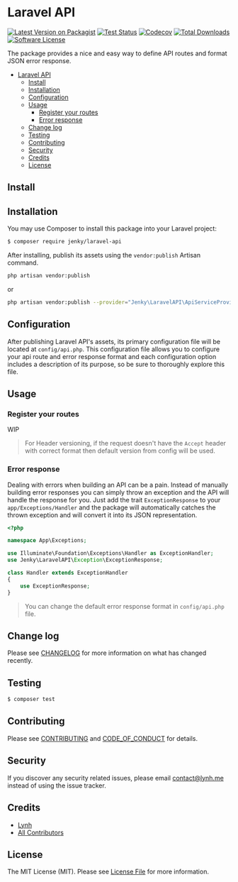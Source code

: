 # Laravel API

[![Latest Version on Packagist][ico-version]][link-packagist]
[![Test Status][ico-gh-tests]][link-gh-tests]
[![Codecov][ico-codecov]][link-codecov]
[![Total Downloads][ico-downloads]][link-downloads]
[![Software License][ico-license]](LICENSE.md)

The package provides a nice and easy way to define API routes and format JSON error response.

- [Laravel API](#laravel-api)
  - [Install](#install)
  - [Installation](#installation)
  - [Configuration](#configuration)
  - [Usage](#usage)
    - [Register your routes](#register-your-routes)
    - [Error response](#error-response)
  - [Change log](#change-log)
  - [Testing](#testing)
  - [Contributing](#contributing)
  - [Security](#security)
  - [Credits](#credits)
  - [License](#license)

## Install

## Installation

You may use Composer to install this package into your Laravel project:

``` bash
$ composer require jenky/laravel-api
```

After installing, publish its assets using the `vendor:publish` Artisan command.

``` bash
php artisan vendor:publish
```

or

``` bash
php artisan vendor:publish --provider="Jenky\LaravelAPI\ApiServiceProvider"
```

## Configuration

After publishing Laravel API's assets, its primary configuration file will be located at `config/api.php`. This configuration file allows you to configure your api route and error response format and each configuration option includes a description of its purpose, so be sure to thoroughly explore this file.

## Usage

### Register your routes

WIP

> For Header versioning, if the request doesn't have the `Accept` header with correct format then default version from config will be used.

### Error response

Dealing with errors when building an API can be a pain. Instead of manually building error responses you can simply throw an exception and the API will handle the response for you. Just add the trait `ExceptionResponse` to your `app/Exceptions/Handler` and the package will automatically catches the thrown exception and will convert it into its JSON representation.

``` php
<?php

namespace App\Exceptions;

use Illuminate\Foundation\Exceptions\Handler as ExceptionHandler;
use Jenky\LaravelAPI\Exception\ExceptionResponse;

class Handler extends ExceptionHandler
{
    use ExceptionResponse;
}
```

> You can change the default error response format in `config/api.php` file.

## Change log

Please see [CHANGELOG](CHANGELOG.md) for more information on what has changed recently.

## Testing

``` bash
$ composer test
```

## Contributing

Please see [CONTRIBUTING](CONTRIBUTING.md) and [CODE_OF_CONDUCT](CODE_OF_CONDUCT.md) for details.

## Security

If you discover any security related issues, please email contact@lynh.me instead of using the issue tracker.

## Credits

- [Lynh][link-author]
- [All Contributors][link-contributors]

## License

The MIT License (MIT). Please see [License File](LICENSE.md) for more information.

[ico-version]: https://img.shields.io/packagist/v/jenky/laravel-api.svg
[ico-license]: https://img.shields.io/badge/license-MIT-brightgreen.svg
[ico-travis]: https://img.shields.io/travis/com/jenky/laravel-api/master.svg
[ico-scrutinizer]: https://img.shields.io/scrutinizer/coverage/g/jenky/laravel-api.svg
[ico-code-quality]: https://img.shields.io/scrutinizer/g/jenky/laravel-api.svg
[ico-downloads]: https://img.shields.io/packagist/dt/jenky/laravel-api.svg
[ico-gh-tests]: https://github.com/jenky/laravel-api/workflows/Tests/badge.svg
[ico-codecov]: https://codecov.io/gh/jenky/laravel-api/branch/master/graph/badge.svg

[link-packagist]: https://packagist.org/packages/jenky/laravel-api
[link-travis]: https://travis-ci.com/jenky/laravel-api
[link-scrutinizer]: https://scrutinizer-ci.com/g/jenky/laravel-api/code-structure
[link-code-quality]: https://scrutinizer-ci.com/g/jenky/laravel-api
[link-downloads]: https://packagist.org/packages/jenky/laravel-api
[link-author]: https://github.com/jenky
[link-contributors]: ../../contributors
[link-gh-tests]: https://github.com/jenky/laravel-api/actions
[link-codecov]: https://codecov.io/gh/jenky/laravel-api
